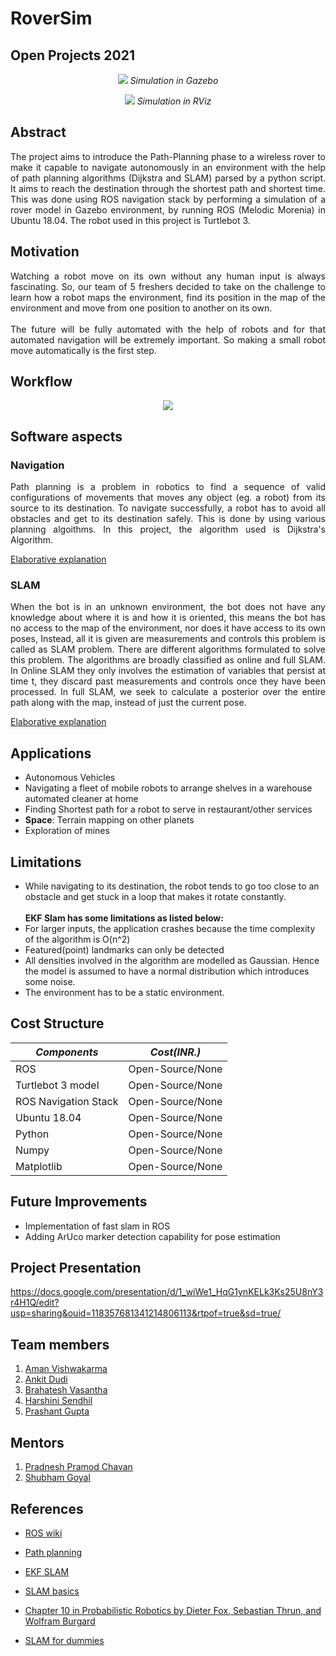 # RoverSim
## Open Projects 2021

<p align="center">
<img src="https://github.com/brahatesh/RoverSim/blob/main/Images%20and%20Videos/Gifs/gazebo_sim.gif"/>
<i>Simulation in Gazebo</i>
</p>

<p align="center">
<img src="https://github.com/brahatesh/RoverSim/blob/main/Images%20and%20Videos/Gifs/rviz_sim.gif"/>
<i>Simulation in RViz</i>
</p>


## Abstract

<p align="justify">The project aims to introduce the Path-Planning phase to a wireless rover to make it capable to navigate autonomously in an environment with the help of path planning algorithms (Dijkstra and SLAM) parsed by a python script. It aims to reach the destination through the shortest path and shortest time. This was done using ROS navigation stack by performing a simulation of a rover model in Gazebo environment, by running ROS (Melodic Morenia) in Ubuntu 18.04. The robot used in this project is Turtlebot 3.</p>


## Motivation

<p align="justify">Watching a robot move on its own without any human input is always fascinating. So, our team of 5 freshers decided to take on the challenge to learn how a robot maps the environment, find its position in the map of the environment and move from one position to another on its own.<br><br>The future will be fully automated with the help of robots and for that automated navigation will be extremely important. So making a small robot move automatically is the first step.</p>

## Workflow
<p align="center">
<img src="https://github.com/brahatesh/RoverSim/blob/main/Images%20and%20Videos/Images/Workflow.jpg"/>
</p>

## Software aspects

### Navigation

<p align="justify">Path planning is a problem in robotics to find a sequence of valid configurations of movements that moves any object (eg. a robot) from its source to its destination. To navigate successfully, a robot has to avoid all obstacles and get to its destination safely. This is done by using various planning algoithms. In this project, the algorithm used is Dijkstra's Algorithm.

[Elaborative explanation](https://github.com/brahatesh/RoverSim/blob/main/src/Dijkstra_Path_Planning/README.md)</p>

### SLAM

<p align="justify">When the bot is in an unknown environment, the bot does not have any knowledge about where it is and how it is oriented, this means the bot has no access to the map of the environment, nor does it have access to its own poses, Instead, all it is given are measurements and controls this problem is called as SLAM problem. There are different algorithms formulated to solve this problem. The algorithms are broadly classified as online and full SLAM. In Online SLAM they only involves the estimation of variables that persist at time t, they discard past measurements and controls once they have been processed. In full SLAM, we seek to calculate a posterior over the entire path along with the map, instead of just the current pose.

[Elaborative explanation](https://github.com/brahatesh/RoverSim/blob/main/src/EKF%20SLAM/README.md)</p>

## Applications

* Autonomous Vehicles
* Navigating a fleet of mobile robots to arrange shelves in a warehouse automated cleaner at home
* Finding Shortest path for a robot to serve in restaurant/other services
* **Space**: Terrain mapping on other planets
* Exploration of mines

## Limitations

* While navigating to its destination, the robot tends to go too close to an obstacle and get stuck in a loop that makes it rotate constantly.<br><br>
**EKF Slam has some limitations as listed below:**
* For larger inputs, the application crashes because the time complexity of the algorithm is O(n^2)
* Featured(point) landmarks can only be detected
* All densities involved in the algorithm are modelled as Gaussian. Hence the model is assumed to have a normal distribution which introduces some noise.
* The environment has to be a static environment.

## Cost Structure

|*Components*                    |   *Cost(INR.)*   |
|--------------------------------|------------------|
| ROS                            | Open-Source/None |
| Turtlebot 3 model              | Open-Source/None |
| ROS Navigation Stack           | Open-Source/None |
| Ubuntu 18.04                   | Open-Source/None |
| Python                         | Open-Source/None |
| Numpy                          | Open-Source/None |
| Matplotlib                     | Open-Source/None |


## Future Improvements
* Implementation of fast slam in ROS
* Adding ArUco marker detection capability for pose estimation

## Project Presentation

<https://docs.google.com/presentation/d/1_wiWe1_HqG1ynKELk3Ks25U8nY3r4H1Q/edit?usp=sharing&ouid=118357681341214806113&rtpof=true&sd=true/>

## Team members

1. [Aman Vishwakarma](https://github.com/aman-vishwakarma2024)
2. [Ankit Dudi](https://github.com/fanaticANKIT)
3. [Brahatesh Vasantha](https://github.com/brahatesh)
4. [Harshini Sendhil](https://github.com/cicadaa3301-harshini)
5. [Prashant Gupta](https://github.com/chill3010house)

## Mentors

1. [Pradnesh Pramod Chavan](https://github.com/theobscuredev)
2. [Shubham Goyal](https://github.com/shubham491981)

## References

* [ROS wiki](http://wiki.ros.org/)

* [Path planning](https://www.youtube.com/watch?v=ZmQIkBws4LA)

* [EKF SLAM](https://www.youtube.com/watch?v=X30sEgIws0g&t=1632s&ab_channel=CyrillStachniss)

* [SLAM basics](https://www.youtube.com/watch?v=B2qzYCeT9oQ&list=PLpUPoM7Rgzi_7YWn14Va2FODh7LzADBSm&ab_channel=ClausBrenner)

* [Chapter 10 in Probabilistic Robotics by Dieter Fox, Sebastian Thrun, and Wolfram Burgard](https://books.google.co.in/books/about/Probabilistic_Robotics.html?id=2Zn6AQAAQBAJ&source=kp_book_description&redir_esc=y)

* [SLAM for dummies](https://dspace.mit.edu/bitstream/handle/1721.1/119149/16-412j-spring-2005/contents/projects/1aslam_blas_repo.pdf)
